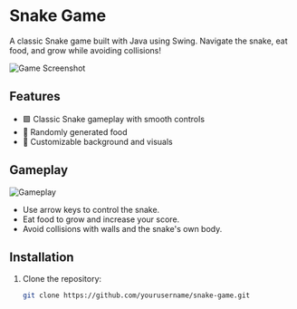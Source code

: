 # Snake Game

A classic Snake game built with Java using Swing. Navigate the snake, eat food, and grow while avoiding collisions!

![Game Screenshot](images/snake-game.png) <!-- Replace with your actual image URL -->

## Features

- 🟩 Classic Snake gameplay with smooth controls
- 🍎 Randomly generated food
- 🎨 Customizable background and visuals

## Gameplay

![Gameplay](images/snake-gameplay.gif) <!-- Replace with your actual GIF URL -->

- Use arrow keys to control the snake.
- Eat food to grow and increase your score.
- Avoid collisions with walls and the snake's own body.

## Installation

1. Clone the repository:
   ```bash
   git clone https://github.com/yourusername/snake-game.git
